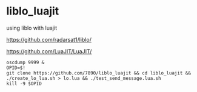 # liblo_luajit
using liblo with luajit

https://github.com/radarsat1/liblo/

https://github.com/LuaJIT/LuaJIT/

```
oscdump 9999 &
OPID=$!
git clone https://github.com/7890/liblo_luajit && cd liblo_luajit && ./create_lo_lua.sh > lo.lua && ./test_send_message.lua.sh
kill -9 $OPID
```
